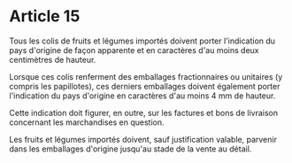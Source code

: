 # Article 15

Tous les colis de fruits et légumes importés doivent porter l'indication du pays d'origine de façon apparente et en caractères d'au moins deux centimètres de hauteur.

Lorsque ces colis renferment des emballages fractionnaires ou unitaires (y compris les papillotes), ces derniers emballages doivent également porter l'indication du pays d'origine en caractères d'au moins 4 mm de hauteur.

Cette indication doit figurer, en outre, sur les factures et bons de livraison concernant les marchandises en question.

Les fruits et légumes importés doivent, sauf justification valable, parvenir dans les emballages d'origine jusqu'au stade de la vente au détail.
